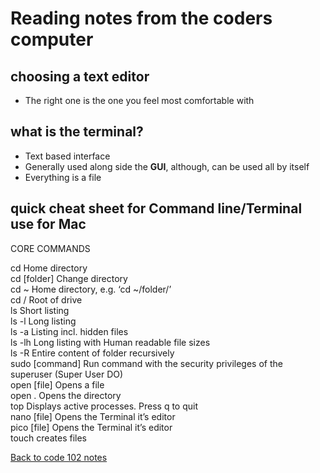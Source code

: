# Reading notes from the coders computer

## choosing a text editor

- The right one is the one you feel most comfortable with

## what is the terminal?

 - Text based interface
 - Generally used along side the **GUI**, although, can be used all by itself
 - Everything is a file
 
## quick cheat sheet for Command line/Terminal use for Mac

CORE COMMANDS

cd  Home directory <br>
cd [folder] 	Change directory <br>
cd ~	Home directory, e.g. ‘cd ~/folder/’ <br>
cd /	Root of drive <br>
ls	Short listing <br>
ls -l	Long listing <br>
ls -a	Listing incl. hidden files <br>
ls -lh	Long listing with Human readable file sizes <br>
ls -R	Entire content of folder recursively <br>
sudo [command]	Run command with the security privileges of the superuser (Super User DO) <br>
open [file]	Opens a file <br>
open .	Opens the directory <br>
top	Displays active processes. Press q to quit <br>
nano [file]	Opens the Terminal it’s editor <br>
pico [file]	Opens the Terminal it’s editor <br>
touch creates files<br>

[Back to code 102 notes](102.md)
